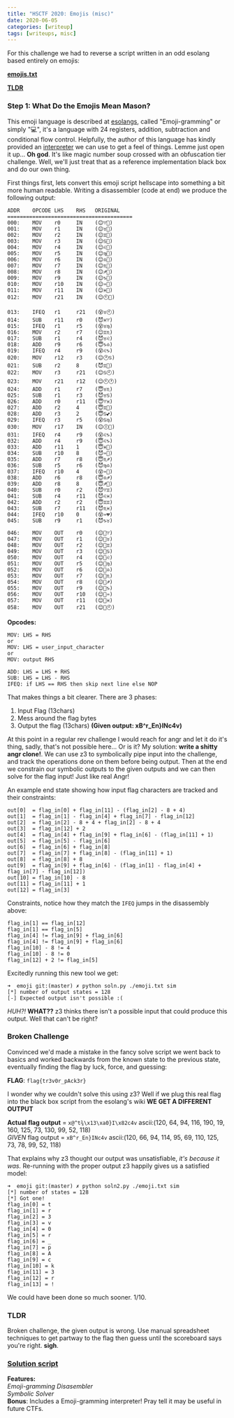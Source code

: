 ```yaml
---
title: "HSCTF 2020: Emojis (misc)"
date: 2020-06-05
categories: [writeup]
tags: [writeups, misc]
---
```


For this challenge we had to reverse a script written in an odd esolang based entirely on emojis:

**[emojis.txt](/static/2020/hsctf/Emojis.txt)**

**[TLDR](#tldr)**

### Step 1: What Do the Emojis Mean Mason?

This emoji language is described at [esolangs](https://esolangs.org/wiki/Emoji-gramming), called "Emoji-gramming" or simply "💻", it's a language with 24 registers, addition, subtraction and conditional flow control. Helpfully, the author of this language has kindly provided an [interpreter](https://pastebin.com/caR1eYJc) we can use to get a feel of things. Lemme just open it up... **Oh god**. It's like magic number soup crossed with an obfuscation tier challenge. Well, we'll just treat that as a reference implementation black box and do our own thing.

First things first, lets convert this emoji script hellscape into something a bit more human readable. Writing a disassembler (code at end) we produce the following output:

```
ADDR    OPCODE LHS    RHS   ORIGINAL
========================================
000:    MOV    r0     IN    (😊♈🎤)
001:    MOV    r1     IN    (😊♉🎤)
002:    MOV    r2     IN    (😊♊🎤)
003:    MOV    r3     IN    (😊♋🎤)
004:    MOV    r4     IN    (😊♌🎤)
005:    MOV    r5     IN    (😊♍🎤)
006:    MOV    r6     IN    (😊♎🎤)
007:    MOV    r7     IN    (😊♏🎤)
008:    MOV    r8     IN    (😊♐🎤)
009:    MOV    r9     IN    (😊♑🎤)
010:    MOV    r10    IN    (😊♒🎤)
011:    MOV    r11    IN    (😊♓🎤)
012:    MOV    r21    IN    (😊🕙🎤)

013:    IFEQ   r1     r21   (😵♉🕙)
014:    SUB    r11    r0    (😈♓♈)
015:    IFEQ   r1     r5    (😵♉♍)
016:    MOV    r2     r7    (😊♊♏)
017:    SUB    r1     r4    (😈♉♌)
018:    ADD    r9     r6    (😇♑♎)
019:    IFEQ   r4     r9    (😵♌♑)
020:    MOV    r12    r3    (😊🕐♋)
021:    SUB    r2     8     (😈♊💖)
022:    MOV    r3     r21   (😊♋🕙)
023:    MOV    r21    r12   (😊🕙🕐)
024:    ADD    r1     r7    (😇♉♏)
025:    SUB    r1     r3    (😈♉♋)
026:    ADD    r0     r11   (😇♈♓)
027:    ADD    r2     4     (😇♊💞)
028:    ADD    r3     2     (😇♋💕)
029:    IFEQ   r3     r5    (😵♋♍)
030:    MOV    r17    IN    (😊🕕🎤)
031:    IFEQ   r4     r9    (😵♌♑)
032:    ADD    r4     r9    (😇♌♑)
033:    ADD    r11    1     (😇♓💜)
034:    SUB    r10    8     (😈♒💖)
035:    ADD    r7     r8    (😇♏♐)
036:    SUB    r5     r6    (😈♍♎)
037:    IFEQ   r10    4     (😵♒💞)
038:    ADD    r6     r8    (😇♎♐)
039:    ADD    r8     8     (😇♐💖)
040:    SUB    r0     r2    (😈♈♊)
041:    SUB    r4     r11   (😈♌♓)
042:    ADD    r2     r2    (😇♊♊)
043:    SUB    r7     r11   (😈♏♓)
044:    IFEQ   r10    0     (😵♒💔)
045:    SUB    r9     r1    (😈♑♉)

046:    MOV    OUT    r0    (😊📢♈)
047:    MOV    OUT    r1    (😊📢♉)
048:    MOV    OUT    r2    (😊📢♊)
049:    MOV    OUT    r3    (😊📢♋)
050:    MOV    OUT    r4    (😊📢♌)
051:    MOV    OUT    r5    (😊📢♍)
052:    MOV    OUT    r6    (😊📢♎)
053:    MOV    OUT    r7    (😊📢♏)
054:    MOV    OUT    r8    (😊📢♐)
055:    MOV    OUT    r9    (😊📢♑)
056:    MOV    OUT    r10   (😊📢♒)
057:    MOV    OUT    r11   (😊📢♓)
058:    MOV    OUT    r21   (😊📢🕙)
```

**Opcodes:**

```
MOV: LHS = RHS
or
MOV: LHS = user_input_character
or
MOV: output RHS

ADD: LHS = LHS + RHS
SUB: LHS = LHS - RHS
IFEQ: if LHS == RHS then skip next line else NOP
```

That makes things a bit clearer. There are 3 phases:

1. Input Flag (13chars)
2. Mess around the flag bytes
3. Output the flag (13chars) **(Given output: xB^r_En}INc4v)**

At this point in a regular rev challenge I would reach for angr and let it do it's thing, sadly, that's not possible here... Or is it? My solution: **write a shitty angr clone!**. We can use z3 to symbolically pipe input into the challenge, and track the operations done on them before being output. Then at the end we constrain our symbolic outputs to the given outputs and we can then solve for the flag input! Just like real Angr!

An example end state showing how input flag characters are tracked and their constraints:

```
out[0]  = flag_in[0] + flag_in[11] - (flag_in[2] - 8 + 4)
out[1]  = flag_in[1] - flag_in[4] + flag_in[7] - flag_in[12]
out[2]  = flag_in[2] - 8 + 4 + flag_in[2] - 8 + 4
out[3]  = flag_in[12] + 2
out[4]  = flag_in[4] + flag_in[9] + flag_in[6] - (flag_in[11] + 1)
out[5]  = flag_in[5] - flag_in[6]
out[6]  = flag_in[6] + flag_in[8]
out[7]  = flag_in[7] + flag_in[8] - (flag_in[11] + 1)
out[8]  = flag_in[8] + 8
out[9]  = flag_in[9] + flag_in[6] - (flag_in[1] - flag_in[4] + flag_in[7] - flag_in[12])
out[10] = flag_in[10] - 8
out[11] = flag_in[11] + 1
out[12] = flag_in[3]
```

Constraints, notice how they match the `IFEQ` jumps in the disassembly above:

```
flag_in[1] == flag_in[12]
flag_in[1] == flag_in[5]
flag_in[4] != flag_in[9] + flag_in[6]
flag_in[4] != flag_in[9] + flag_in[6]
flag_in[10] - 8 != 4
flag_in[10] - 8 != 0
flag_in[12] + 2 != flag_in[5]
```

Excitedly running this new tool we get:

```
➜  emoji git:(master) ✗ python soln.py ./emoji.txt sim
[*] number of output states = 128
[-] Expected output isn't possible :(
```

_HUH?!_ **WHAT??** z3 thinks there isn't a possible input that could produce this output. Well that can't be right?

### Broken Challenge

Convinced we'd made a mistake in the fancy solve script we went back to basics and worked backwards from the known state to the previous state, eventually finding the flag by luck, force, and guessing:


**FLAG**: `flag{tr3v0r_pAck3r}`

I wonder why we couldn't solve this using z3? Well if we plug this real flag into the black box script from the esolang's wiki **WE GET A DIFFERENT OUTPUT**

**Actual flag output** = `x@^t¾\x13\xa0}I\x82c4v` ascii:(120, 64, 94, 116, 190, 19, 160, 125, 73, 130, 99, 52, 118)  
_GIVEN_ flag output = `xB^r_En}INc4v` ascii:(120, 66, 94, 114, 95, 69, 110, 125, 73, 78, 99, 52, 118)

That explains why z3 thought our output was unsatisfiable, _it's because it was._ Re-running with the proper output z3 happily gives us a satisfied model:

```
➜  emoji git:(master) ✗ python soln2.py ./emoji.txt sim
[*] number of states = 128
[*] Got one!
flag_in[0] = t
flag_in[1] = r
flag_in[2] = 3
flag_in[3] = v
flag_in[4] = 0
flag_in[5] = r
flag_in[6] = _
flag_in[7] = p
flag_in[8] = A
flag_in[9] = c
flag_in[10] = k
flag_in[11] = 3
flag_in[12] = r
flag_in[13] = !
```

We could have been done so much sooner. 1/10.

### TLDR

Broken challenge, the given output is wrong. Use manual spreadsheet techniques to get partway to the flag then guess until the scoreboard says you're right. **sigh**.

### [Solution script](/static/2020/hsctf/soln.py)

**Features:**  
_Emoji-gramming Disasembler_  
_Symbolic Solver_  
**Bonus**: Includes a Emoji-gramming interpreter! Pray tell it may be useful in future CTFs.
